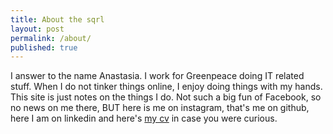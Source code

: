 ```yaml
---
title: About the sqrl
layout: post
permalink: /about/
published: true
---
```


I answer to the name Anastasia. I work for Greenpeace doing IT related stuff. When I do not tinker things online, I enjoy doing things with my hands. This site is just notes on the things I do. Not such a big fun of Facebook, so no news on me there, BUT here is me on instagram, that's me on github, here I am on linkedin and here's [my cv](melekou.com) in case you were curious.
